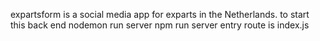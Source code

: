 
expartsform is a social media app for exparts in the Netherlands.
to start this back end 
nodemon run server
npm run server
entry route is index.js
